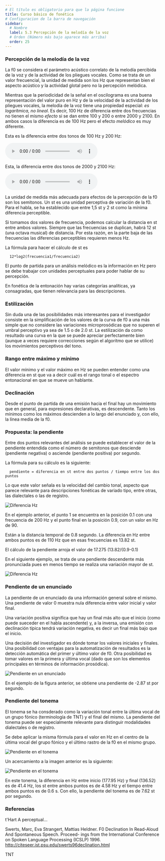 ```yaml
---
# El título es obligatorio para que la página funcione
title: Curso básico de fonética
# Configuracion de la barra de navegación
sidebar:
  # Nombre
  label: 5.3 Percepción de la melodía de la voz
  # Orden (Número más bajo aparece más arriba)
  order: 25
---
```



### Percepción de la melodía de la voz

La f0 se considera el parámetro acústico correlato de la melodía percibida de la voz y de la actividad de los pliegues vocales. Como se trata de un valor frecuencial, la unidad de medida son los Hz que representan bien el aspecto acústico y la actividad glotal pero no la percepción melódica.


Mientras que la periodicidad de la señal en el oscilograma es una buena representación del valor puro en Hz y de la velocidad de la actividad de los pliegues vocales, la melodía de la voz tiene una propiedad especial: *es logarítmica, no lineal*. Es decir, 100 Hz de diferencia entre dos frecuencias no tienen el mismo *efecto* si se dan entre 100 y 200 o entre 2000 y 2100. En ambos casos la diferencia es de 100 Hz pero el efecto *melódico* es muy diferente.

Esta es la diferencia entre dos tonos de 100 Hz y 200 Hz:

<audio controls src="/sonidos/100_200.mp3"></audio>

Esta, la diferencia entre dos tonos de 2000 y 2100 Hz:

<audio controls src="/sonidos/2000_2100.mp3"></audio>


La unidad de medida más adecuada para efectos de la percepción de la f0 son los semitonos. Un st es una unidad perceptiva de variación de la f0. Para el habla, se ha establecido que entre 1,5 st y 2 st como la mínima diferencia perceptible.

Si tomamos dos valores de frecuencia, podemos calcular la distancia en st entre ambos valores. Siempre que las frecuencias se duplican, habrá 12 st (una octava musical) de distancia. Por esta razón, en la parte baja de las frecuencias las diferencias perceptibles requieren menos Hz.

La fórmula para hacer el cálculo de st es

      12*log2(frecuencia1/frecuencia2)

El punto de partida para un análisis melódico es la información en Hz pero se debe trabajar con unidades perceptuales para poder hablar de su percepción.

En fonética de la entonación hay varias categorías analíticas, ya consagradas, que tienen relevancia para las descripciones.

### Estilización

Sin duda una de las posibilidades más interesantes para el investigador consiste en la simplificación de los valores de la curva de f0 a una más simple que no considere las variaciones microprosódicas que no superen el umbral perceptivo ya sea de 1.5 o de 2.0 st. La estilización da como resultado una curva en la que se puede apreciar perfectamente bien (aunque a veces requiere correcciones según el algoritmo que se utilice) los movimientos perceptivos del tono.


### Rango entre máximo y mínimo

El valor mínimo y el valor máximo en Hz se pueden entender como una diferencia en st que va a decir cuál es el rango tonal o el espectro entonacional en que se mueve un hablante.


### Declinación

Desde el punto de partida de una emisión hacia el final hay un movimiento que en general, para expresiones declarativas, es descendente. Tanto los mínimos como los máximos descienden a lo largo del enunciado y, con ello, la línea media de la f0.


### Propuesta: la pendiente

Entre dos puntos relevantes del análisis se puede establecer el valor de la pendiente entendida como el número de semitonos que desciende (pendiente negativa) o asciende (pendiente positiva) por segundo.

La fórmula para su cálculo es la siguiente:


      pendiente = diferencia en st entre dos puntos / tiempo entre los dos puntos


Lo que este valor señala es la velocidad del cambio tonal, aspecto que parece relevante para descripciones fonéticas de variado tipo, entre otras, las dialectales o las de registro.

![Diferencia Hz](/imagenes/intro_distancia_pendiente.png)

En el ejemplo anterior, el punto 1 se encuentra en la posición 0.1 con una frecuencia de 200 Hz y el punto final en la posición 0.9, con un valor en Hz de 90.

Están a la distancia temporal de 0.8 segundo. La diferencia en Hz entre ambos puntos es de 110 Hz que en esas frecuencias es 13.82 st.

El cálculo de la pendiente arroja el valor de 17.275  (13.82/(0.9-0.1)

En el siguiente ejemplo, se trata de una pendiente descendente más pronunciada pues en menos tiempo se realiza una variación mayor de st.

![Diferencia Hz](/imagenes/intro_distancia_pendiente_2.png)


### Pendiente de un enunciado

La pendiente de un enunciado da una información general sobre el mismo. Una pendiente de valor 0 muestra nula diferencia entre valor inicial y valor final.

Una variación positiva significa que hay un final más alto que el inicio (como puede sueceder en el habla ascendente) y, a la inversa, una emisión con declinación típica tendrá variación negativa, es decir un final más bajo que el inicio.

Una decisión del investigador es dónde tomar los valores iniciales y finales. Una posibilidad con ventajas para la automatización de resultados es la detección automática del primer y último valor de f0. Otra posibilidad es tomar valores en la primera y última vocal (dado que son los elementos principales en términos de información prosódica).

![Pendiente en un enunciado](/imagenes/pendiente_leen_el_libro_los_lideres.png)

En el ejemplo de la figura anterior, se obtiene una pendiente de -2.87 st por segundo.

### Pendiente del tonema

El tonema se ha consderado como la variación tonal entre la última vocal de un grupo fónico (terminología de TNT) y el final del mismo. La pendiente del tonema puede ser especialmente relevante para distinguir modalidades dialectales o de registro.

Se debe aplicar la misma fórmula para el valor en Hz en el centro de la última vocal del grupo fónico y el último rastro de la f0 en el mismo grupo.

![Pendiente en el tonema](/imagenes/pendiente_leen_el_libro_los_lideres_tonema_01.png)

Un acercamiento a la imagen anterior es la siguiente:

![Pendiente en el tonema](/imagenes/delmundo_tonema.png)

En este tonema, la diferencia en Hz entre inicio (177.95 Hz) y final (136.52) es de 41.4 Hz, los st entre ambos puntos es de 4.58 Hz y el tiempo entre ambos puntos es de 0.6 s. Con ello, la pendiente del tonema es de 7.62 st por segundo.

### Referencias

t'Hart A perceptual...

Swerts, Marc, Eva Strangert, Mattias Heldner. F0 Declination In Read-Aloud And Spontaneous Speech. Proceed- ings from the International Conference on Spoken Language Processing (ICSLP) 1996. 
http://citeseer.ist.psu.edu/swerts96declination.html

TNT



